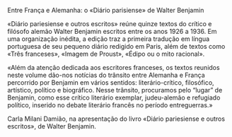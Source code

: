 Entre França e Alemanha: o «Diário parisiense» de Walter Benjamin

«Diário pariesiense e outros escritos» reúne quinze textos do
crítico e filósofo alemão Walter Benjamin escritos entre os anos 1926 a 1936. 
Em uma organização inédita, a edição traz a primeira tradução em língua portuguesa de
seu pequeno diário redigido em Paris, além de textos como
«Três franceses», «Imagem de Proust», «Édipo ou o mito racional».

«Além da atenção dedicada aos escritores franceses, os
textos reunidos neste volume dão-nos notícias do trânsito entre Alemanha e França percorrido por Benjamin em vários sentidos: literário-crítico, filosófico, artístico,
político e biográfico. Nesse trânsito, procuramos pelo “lugar” de Benjamin, como esse crítico literário exemplar, judeu-alemão e refugiado político, inserido no debate literário francês no período entreguerras.»
 
Carla Milani Damião, na apresentação do livro «Diário pariesiense e outros escritos», de Walter Benjamin.
